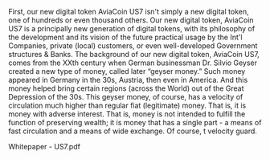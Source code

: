 First, our new digital token AviaCoin US7 isn't simply a new digital token, one of hundreds or even thousand others.
Our new digital token, AviaCoin US7 is a principally new generation of digital tokens, with its philosophy of the development and 
its vision of the future practical usage by the Int'l Companies, private (local) customers, or even well-developed Government structures & 
Banks. 
The background of our new digital token, AviaCoin US7, comes from the XXth century when German businessman Dr. Silvio 
Geyser created a new type of money, called later “geyser money.” Such money appeared in Germany in the 30s, Austria, then even in 
America. And this money helped bring certain regions (across the World) out of the Great Depression of the 30s. 
This geyser money, of course, has a velocity of circulation much higher than regular fiat (legitimate) money. That is, it is money 
with adverse interest. That is, money is not intended to fulfill the function of preserving wealth; it is money that has a single part - a means 
of fast circulation and a means of wide exchange. Of course, t velocity guard. 

Whitepaper - US7.pdf

